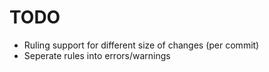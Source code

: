 # TODO
+ Ruling support for different size of changes (per commit)
+ Seperate rules into errors/warnings
